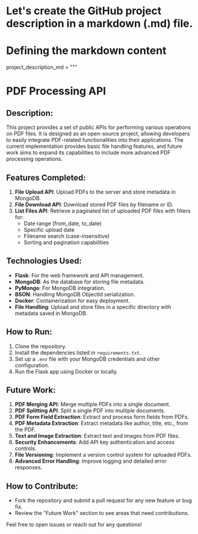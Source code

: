 # Let's create the GitHub project description in a markdown (.md) file.

# Defining the markdown content
project_description_md = """
# PDF Processing API

## Description:
This project provides a set of public APIs for performing various operations on PDF files. It is designed as an open-source project, allowing developers to easily integrate PDF-related functionalities into their applications. The current implementation provides basic file handling features, and future work aims to expand its capabilities to include more advanced PDF processing operations.

## Features Completed:
1. **File Upload API**: Upload PDFs to the server and store metadata in MongoDB.
2. **File Download API**: Download stored PDF files by filename or ID.
3. **List Files API**: Retrieve a paginated list of uploaded PDF files with filters for:
   - Date range (from_date, to_date)
   - Specific upload date
   - Filename search (case-insensitive)
   - Sorting and pagination capabilities

## Technologies Used:
- **Flask**: For the web framework and API management.
- **MongoDB**: As the database for storing file metadata.
- **PyMongo**: For MongoDB integration.
- **BSON**: Handling MongoDB ObjectId serialization.
- **Docker**: Containerization for easy deployment.
- **File Handling**: Upload and store files in a specific directory with metadata saved in MongoDB.

## How to Run:
1. Clone the repository.
2. Install the dependencies listed in `requirements.txt`.
3. Set up a `.env` file with your MongoDB credentials and other configuration.
4. Run the Flask app using Docker or locally.

## Future Work:
1. **PDF Merging API**: Merge multiple PDFs into a single document.
2. **PDF Splitting API**: Split a single PDF into multiple documents.
3. **PDF Form Field Extraction**: Extract and process form fields from PDFs.
4. **PDF Metadata Extraction**: Extract metadata like author, title, etc., from the PDF.
5. **Text and Image Extraction**: Extract text and images from PDF files.
6. **Security Enhancements**: Add API key authentication and access controls.
7. **File Versioning**: Implement a version control system for uploaded PDFs.
8. **Advanced Error Handling**: Improve logging and detailed error responses.

## How to Contribute:
- Fork the repository and submit a pull request for any new feature or bug fix.
- Review the "Future Work" section to see areas that need contributions.

Feel free to open issues or reach out for any questions!
